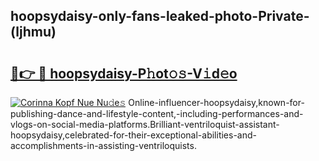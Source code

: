 ## hoopsydaisy-only-fans​-leaked-photo​-Private-(ljhmu)


# <h2><a href="https://mediaupload.pro?title=hoopsydaisy&ref=git">🔗👉 🔴 hoopsydaisy-P𝚑ot𝚘𝚜-V𝚒d𝚎o</a></h2>

[![Corinna Kopf Nue Nu𝚍e𝚜](https://i.imgur.com/0qMVB7G.gif)](https://mediaupload.pro?title=hoopsydaisy&ref=git)
Online-influencer-hoopsydaisy,known-for-publishing-dance-and-lifestyle-content,-including-performances-and-vlogs-on-social-media-platforms.Brilliant-ventriloquist-assistant-hoopsydaisy,celebrated-for-their-exceptional-abilities-and-accomplishments-in-assisting-ventriloquists.  